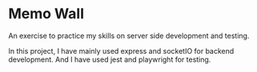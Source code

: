 # Memo Wall

An exercise to practice my skills on server side development and testing.

In this project, I have mainly used express and socketIO for backend development. And I have used jest and playwright for testing.